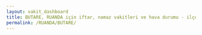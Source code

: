 ```yaml
---
layout: vakit_dashboard
title: BUTARE, RUANDA için iftar, namaz vakitleri ve hava durumu - ilçe/eyalet seç
permalink: /RUANDA/BUTARE/
---
```


<script type="text/javascript">
  var GLOBAL_COUNTRY = 'RUANDA';
  var GLOBAL_CITY = 'BUTARE';
  var GLOBAL_STATE = '';
  var lat = 72;
  var lon = 21;
</script>
